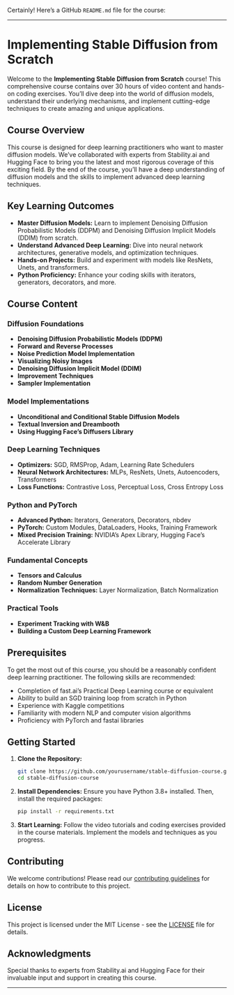 Certainly! Here’s a GitHub `README.md` file for the course:

---

# Implementing Stable Diffusion from Scratch

Welcome to the **Implementing Stable Diffusion from Scratch** course! This comprehensive course contains over 30 hours of video content and hands-on coding exercises. You’ll dive deep into the world of diffusion models, understand their underlying mechanisms, and implement cutting-edge techniques to create amazing and unique applications.

## Course Overview

This course is designed for deep learning practitioners who want to master diffusion models. We’ve collaborated with experts from Stability.ai and Hugging Face to bring you the latest and most rigorous coverage of this exciting field. By the end of the course, you’ll have a deep understanding of diffusion models and the skills to implement advanced deep learning techniques.

## Key Learning Outcomes

- **Master Diffusion Models:** Learn to implement Denoising Diffusion Probabilistic Models (DDPM) and Denoising Diffusion Implicit Models (DDIM) from scratch.
- **Understand Advanced Deep Learning:** Dive into neural network architectures, generative models, and optimization techniques.
- **Hands-on Projects:** Build and experiment with models like ResNets, Unets, and transformers.
- **Python Proficiency:** Enhance your coding skills with iterators, generators, decorators, and more.

## Course Content

### Diffusion Foundations
- **Denoising Diffusion Probabilistic Models (DDPM)**
- **Forward and Reverse Processes**
- **Noise Prediction Model Implementation**
- **Visualizing Noisy Images**
- **Denoising Diffusion Implicit Model (DDIM)**
- **Improvement Techniques**
- **Sampler Implementation**

### Model Implementations
- **Unconditional and Conditional Stable Diffusion Models**
- **Textual Inversion and Dreambooth**
- **Using Hugging Face’s Diffusers Library**

### Deep Learning Techniques
- **Optimizers:** SGD, RMSProp, Adam, Learning Rate Schedulers
- **Neural Network Architectures:** MLPs, ResNets, Unets, Autoencoders, Transformers
- **Loss Functions:** Contrastive Loss, Perceptual Loss, Cross Entropy Loss

### Python and PyTorch
- **Advanced Python:** Iterators, Generators, Decorators, nbdev
- **PyTorch:** Custom Modules, DataLoaders, Hooks, Training Framework
- **Mixed Precision Training:** NVIDIA’s Apex Library, Hugging Face’s Accelerate Library

### Fundamental Concepts
- **Tensors and Calculus**
- **Random Number Generation**
- **Normalization Techniques:** Layer Normalization, Batch Normalization

### Practical Tools
- **Experiment Tracking with W&B**
- **Building a Custom Deep Learning Framework**

## Prerequisites

To get the most out of this course, you should be a reasonably confident deep learning practitioner. The following skills are recommended:

- Completion of fast.ai’s Practical Deep Learning course or equivalent
- Ability to build an SGD training loop from scratch in Python
- Experience with Kaggle competitions
- Familiarity with modern NLP and computer vision algorithms
- Proficiency with PyTorch and fastai libraries

## Getting Started

1. **Clone the Repository:**
   ```sh
   git clone https://github.com/yourusername/stable-diffusion-course.git
   cd stable-diffusion-course
   ```

2. **Install Dependencies:**
   Ensure you have Python 3.8+ installed. Then, install the required packages:
   ```sh
   pip install -r requirements.txt
   ```

3. **Start Learning:**
   Follow the video tutorials and coding exercises provided in the course materials. Implement the models and techniques as you progress.

## Contributing

We welcome contributions! Please read our [contributing guidelines](CONTRIBUTING.md) for details on how to contribute to this project.

## License

This project is licensed under the MIT License - see the [LICENSE](LICENSE) file for details.

## Acknowledgments

Special thanks to experts from Stability.ai and Hugging Face for their invaluable input and support in creating this course.

---
